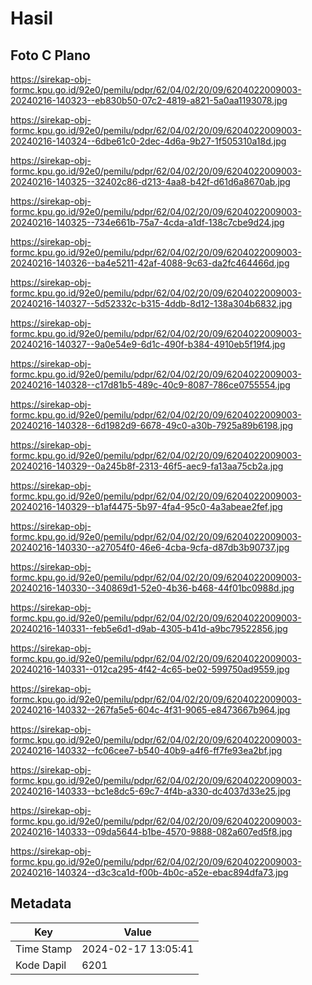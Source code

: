 # Hasil

## Foto C Plano

https://sirekap-obj-formc.kpu.go.id/92e0/pemilu/pdpr/62/04/02/20/09/6204022009003-20240216-140323--eb830b50-07c2-4819-a821-5a0aa1193078.jpg

https://sirekap-obj-formc.kpu.go.id/92e0/pemilu/pdpr/62/04/02/20/09/6204022009003-20240216-140324--6dbe61c0-2dec-4d6a-9b27-1f505310a18d.jpg

https://sirekap-obj-formc.kpu.go.id/92e0/pemilu/pdpr/62/04/02/20/09/6204022009003-20240216-140325--32402c86-d213-4aa8-b42f-d61d6a8670ab.jpg

https://sirekap-obj-formc.kpu.go.id/92e0/pemilu/pdpr/62/04/02/20/09/6204022009003-20240216-140325--734e661b-75a7-4cda-a1df-138c7cbe9d24.jpg

https://sirekap-obj-formc.kpu.go.id/92e0/pemilu/pdpr/62/04/02/20/09/6204022009003-20240216-140326--ba4e5211-42af-4088-9c63-da2fc464466d.jpg

https://sirekap-obj-formc.kpu.go.id/92e0/pemilu/pdpr/62/04/02/20/09/6204022009003-20240216-140327--5d52332c-b315-4ddb-8d12-138a304b6832.jpg

https://sirekap-obj-formc.kpu.go.id/92e0/pemilu/pdpr/62/04/02/20/09/6204022009003-20240216-140327--9a0e54e9-6d1c-490f-b384-4910eb5f19f4.jpg

https://sirekap-obj-formc.kpu.go.id/92e0/pemilu/pdpr/62/04/02/20/09/6204022009003-20240216-140328--c17d81b5-489c-40c9-8087-786ce0755554.jpg

https://sirekap-obj-formc.kpu.go.id/92e0/pemilu/pdpr/62/04/02/20/09/6204022009003-20240216-140328--6d1982d9-6678-49c0-a30b-7925a89b6198.jpg

https://sirekap-obj-formc.kpu.go.id/92e0/pemilu/pdpr/62/04/02/20/09/6204022009003-20240216-140329--0a245b8f-2313-46f5-aec9-fa13aa75cb2a.jpg

https://sirekap-obj-formc.kpu.go.id/92e0/pemilu/pdpr/62/04/02/20/09/6204022009003-20240216-140329--b1af4475-5b97-4fa4-95c0-4a3abeae2fef.jpg

https://sirekap-obj-formc.kpu.go.id/92e0/pemilu/pdpr/62/04/02/20/09/6204022009003-20240216-140330--a27054f0-46e6-4cba-9cfa-d87db3b90737.jpg

https://sirekap-obj-formc.kpu.go.id/92e0/pemilu/pdpr/62/04/02/20/09/6204022009003-20240216-140330--340869d1-52e0-4b36-b468-44f01bc0988d.jpg

https://sirekap-obj-formc.kpu.go.id/92e0/pemilu/pdpr/62/04/02/20/09/6204022009003-20240216-140331--feb5e6d1-d9ab-4305-b41d-a9bc79522856.jpg

https://sirekap-obj-formc.kpu.go.id/92e0/pemilu/pdpr/62/04/02/20/09/6204022009003-20240216-140331--012ca295-4f42-4c65-be02-599750ad9559.jpg

https://sirekap-obj-formc.kpu.go.id/92e0/pemilu/pdpr/62/04/02/20/09/6204022009003-20240216-140332--267fa5e5-604c-4f31-9065-e8473667b964.jpg

https://sirekap-obj-formc.kpu.go.id/92e0/pemilu/pdpr/62/04/02/20/09/6204022009003-20240216-140332--fc06cee7-b540-40b9-a4f6-ff7fe93ea2bf.jpg

https://sirekap-obj-formc.kpu.go.id/92e0/pemilu/pdpr/62/04/02/20/09/6204022009003-20240216-140333--bc1e8dc5-69c7-4f4b-a330-dc4037d33e25.jpg

https://sirekap-obj-formc.kpu.go.id/92e0/pemilu/pdpr/62/04/02/20/09/6204022009003-20240216-140333--09da5644-b1be-4570-9888-082a607ed5f8.jpg

https://sirekap-obj-formc.kpu.go.id/92e0/pemilu/pdpr/62/04/02/20/09/6204022009003-20240216-140324--d3c3ca1d-f00b-4b0c-a52e-ebac894dfa73.jpg


## Metadata

| Key        | Value               |
| ---------- | ------------------- |
| Time Stamp | 2024-02-17 13:05:41 |
| Kode Dapil | 6201                |



